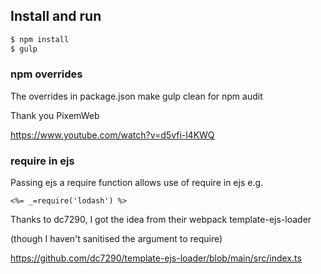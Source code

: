 ## Install and run

```bash
$ npm install 
$ gulp
```

### npm overrides
The overrides in package.json make gulp clean for npm audit

Thank you PixemWeb

https://www.youtube.com/watch?v=d5vfi-l4KWQ

### require in ejs
Passing ejs a require function allows use of require in ejs e.g.

``` ejs
<%= _=require('lodash') %>
```

Thanks to dc7290, I got the idea from their webpack template-ejs-loader

(though I haven't sanitised the argument to require)

https://github.com/dc7290/template-ejs-loader/blob/main/src/index.ts

